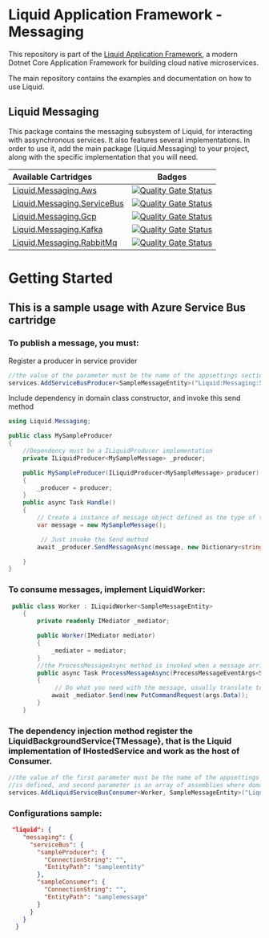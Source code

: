 Liquid Application Framework - Messaging
========================================

This repository is part of the [Liquid Application Framework](https://github.com/Avanade/Liquid-Application-Framework), a modern Dotnet Core Application Framework for building cloud native microservices.

The main repository contains the examples and documentation on how to use Liquid.

Liquid Messaging
----------------

This package contains the messaging subsystem of Liquid, for interacting with assynchronous services. It also features several implementations. In order to use it, add the main package (Liquid.Messaging) to your project, along with the specific implementation that you will need.

|Available Cartridges|Badges|
|:--|--|
|[Liquid.Messaging.Aws](https://github.com/Avanade/Liquid.Messaging/tree/main/src/Liquid.Messaging.Aws)|[![Quality Gate Status](https://sonarcloud.io/api/project_badges/measure?project=Avanade_Liquid.Messaging.Aws&metric=alert_status)](https://sonarcloud.io/dashboard?id=Avanade_Liquid.Messaging.Aws)|
|[Liquid.Messaging.ServiceBus](https://github.com/Avanade/Liquid.Messaging/tree/main/src/Liquid.Messaging.Azure)|[![Quality Gate Status](https://sonarcloud.io/api/project_badges/measure?project=Avanade_Liquid.Messaging.ServiceBus&metric=alert_status)](https://sonarcloud.io/dashboard?id=Avanade_Liquid.Messaging.ServiceBus)|
|[Liquid.Messaging.Gcp](https://github.com/Avanade/Liquid.Messaging/tree/main/src/Liquid.Messaging.Gcp)|[![Quality Gate Status](https://sonarcloud.io/api/project_badges/measure?project=Avanade_Liquid.Messaging.Gcp&metric=alert_status)](https://sonarcloud.io/dashboard?id=Avanade_Liquid.Messaging.Gcp)|
|[Liquid.Messaging.Kafka](https://github.com/Avanade/Liquid.Messaging/tree/main/src/Liquid.Messaging.Kafka)|[![Quality Gate Status](https://sonarcloud.io/api/project_badges/measure?project=Avanade_Liquid.Messaging.Kafka&metric=alert_status)](https://sonarcloud.io/dashboard?id=Avanade_Liquid.Messaging.Kafka)|
|[Liquid.Messaging.RabbitMq](https://github.com/Avanade/Liquid.Messaging/tree/main/src/Liquid.Messaging.RabbitMq)|[![Quality Gate Status](https://sonarcloud.io/api/project_badges/measure?project=Avanade_Liquid.Messaging.RabbitMq&metric=alert_status)](https://sonarcloud.io/dashboard?id=Avanade_Liquid.Messaging.RabbitMq)|


# Getting Started
## This is a sample usage with Azure Service Bus cartridge

### To publish a message, you must:

Register a producer in service provider

```C#
//the value of the parameter must be the name of the appsettings section where the configuration of your producer is defined.
services.AddServiceBusProducer<SampleMessageEntity>("Liquid:Messaging:ServiceBus:SampleProducer");
```

Include dependency in domain class constructor, and invoke this send method
```C#
using Liquid.Messaging;
```

```C#
public class MySampleProducer 
{
    //Dependency must be a ILiquidProducer implementation 
    private ILiquidProducer<MySampleMessage> _producer;

    public MySampleProducer(ILiquidProducer<MySampleMessage> producer)
    {
        _producer = producer;
    }
    public async Task Handle()
    {
        // Create a instance of message object defined as the type of the producer
        var message = new MySampleMessage();

         // Just invoke the Send method
        await _producer.SendMessageAsync(message, new Dictionary<string, object> { { "headerTest", "value" } });

    }
}
```
### To consume messages, implement LiquidWorker:
```C#
 public class Worker : ILiquidWorker<SampleMessageEntity>
    {
        private readonly IMediator _mediator;

        public Worker(IMediator mediator)
        {
            _mediator = mediator;
        }
        //the ProcessMessageAsync method is invoked when a message arrives
        public async Task ProcessMessageAsync(ProcessMessageEventArgs<SampleMessageEntity> args, CancellationToken cancellationToken)
        {
             // Do what you need with the message, usually translate to a command and send it to the Mediator Service
            await _mediator.Send(new PutCommandRequest(args.Data));
        }
    }
```
### The dependency injection method register the LiquidBackgroundService{TMessage}, that is the Liquid implementation of IHostedService and work as the host of Consumer.
```C#
//the value of the first parameter must be the name of the appsettings section where the configuration of your consumer
//is defined, and second parameter is an array of assemblies where domain handlers are difined.
services.AddLiquidServiceBusConsumer<Worker, SampleMessageEntity>("Liquid:Messaging:ServiceBus:SampleConsumer", typeof(PutCommandRequest).Assembly);
```
### Configurations sample:
```Json
 "liquid": {
    "messaging": {
      "serviceBus": {
        "sampleProducer": {
          "ConnectionString": "",
          "EntityPath": "sampleentity"
        },
        "sampleConsumer": {
          "ConnectionString": "",
          "EntityPath": "samplemessage"
        }
      }
    }
  }
```
